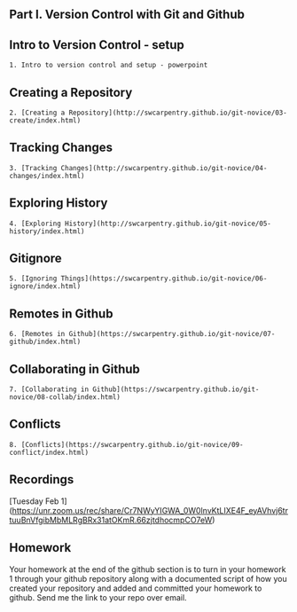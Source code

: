 ## Part I. Version Control with Git and Github

## Intro to Version Control - setup

	1. Intro to version control and setup - powerpoint

## Creating a Repository

	2. [Creating a Repository](http://swcarpentry.github.io/git-novice/03-create/index.html)

## Tracking Changes

	3. [Tracking Changes](http://swcarpentry.github.io/git-novice/04-changes/index.html)

## Exploring History

	4. [Exploring History](http://swcarpentry.github.io/git-novice/05-history/index.html)

## Gitignore

	5. [Ignoring Things](https://swcarpentry.github.io/git-novice/06-ignore/index.html)  

## Remotes in Github
 
	6. [Remotes in Github](https://swcarpentry.github.io/git-novice/07-github/index.html)
 
## Collaborating in Github

	7. [Collaborating in Github](https://swcarpentry.github.io/git-novice/08-collab/index.html) 	
 
## Conflicts 
	8. [Conflicts](https://swcarpentry.github.io/git-novice/09-conflict/index.html)


## Recordings

[Tuesday Feb 1] (https://unr.zoom.us/rec/share/Cr7NWyYIGWA_0W0lnvKtLIXE4F_eyAVhvj6trtuuBnVfgibMbMLRgBRx31atOKmR.66zjtdhocmpCO7eW)

## Homework 
Your homework at the end of the github section is to turn in your homework 1 through your github repository along with a documented script of how you created your repository and added and committed your homework to github.  Send me the link to your repo over email.
 

  
